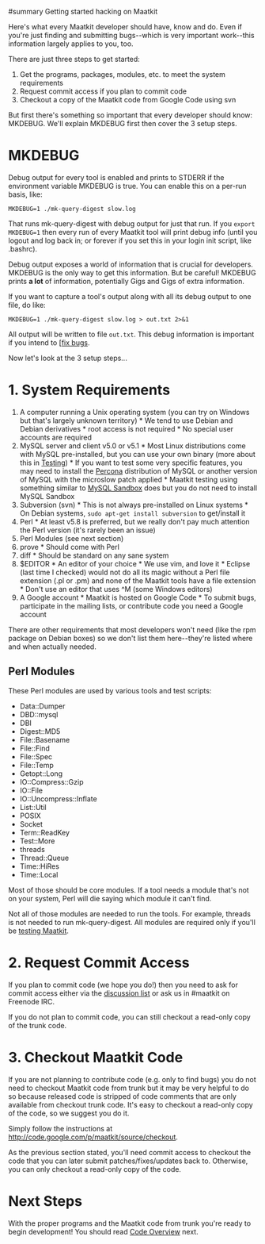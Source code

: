﻿#summary Getting started hacking on Maatkit

Here's what every Maatkit developer should have, know and do.  Even if you're just finding and submitting bugs--which is very important  work--this information largely applies to you, too.

There are just three steps to get started:

  1. Get the programs, packages, modules, etc. to meet the system requirements
  1. Request commit access if you plan to commit code
  1. Checkout a copy of the Maatkit code from Google Code using svn

But first there's something so important that every developer should know: MKDEBUG.  We'll explain MKDEBUG first then cover the 3 setup steps.

# MKDEBUG #

Debug output for every tool is enabled and prints to STDERR if the environment variable MKDEBUG is true.  You can enable this on a per-run basis, like:

```
MKDEBUG=1 ./mk-query-digest slow.log
```

That runs mk-query-digest with debug output for just that run.  If you `export MKDEBUG=1` then every run of every Maatkit tool will print debug info (until you logout and log back in; or forever if you set this in your login init script, like .bashrc).

Debug output exposes a world of information that is crucial for developers.  MKDEBUG is the only way to get this information.  But be careful!  MKDEBUG prints **a lot** of information, potentially Gigs and Gigs of extra information.

If you want to capture a tool's output along with all its debug output to one file, do like:

```
MKDEBUG=1 ./mk-query-digest slow.log > out.txt 2>&1
```

All output will be written to file `out.txt`.  This debug information is important if you intend to [[fix bugs](http://code.google.com/p/maatkit/wiki/FixingBugs).

Now let's look at the 3 setup steps...

# 1. System Requirements #

  1. A computer running a Unix operating system (you can try on Windows but that's largely unknown territory)
    * We tend to use Debian and Debian derivatives
    * root access is not required
    * No special user accounts are required
  1. MySQL server and client v5.0 or v5.1
    * Most Linux distributions come with MySQL pre-installed, but you can use your own binary (more about this in [Testing](http://code.google.com/p/maatkit/wiki/Testing))
    * If you want to test some very specific features, you may need to install the [Percona](http://www.percona.com/percona-lab.html) distribution of MySQL or another version of MySQL with the microslow patch applied
    * Maatkit testing using something similar to [MySQL Sandbox](https://launchpad.net/mysql-sandbox) does but you do not need to install MySQL Sandbox
  1. Subversion (svn)
    * This is not always pre-installed on Linux systems
    * On Debian systems, `sudo apt-get install subversion` to get/install it
  1. Perl
    * At least v5.8 is preferred, but we really don't pay much attention the Perl version (it's rarely been an issue)
  1. Perl Modules (see next section)
  1. prove
    * Should come with Perl
  1. diff
    * Should be standard on any sane system
  1. $EDITOR
    * An editor of your choice
    * We use vim, and love it
    * Eclipse (last time I checked) would not do all its magic without a Perl file extension (.pl or .pm) and none of the Maatkit tools have a file extension
    * Don't use an editor that uses ^M (some Windows editors)
  1. A Google account
    * Maatkit is hosted on Google Code
    * To submit bugs, participate in the mailing lists, or contribute code you need a Google account

There are other requirements that most developers won't need (like the rpm package on Debian boxes) so we don't list them here--they're listed where and when actually needed.

## Perl Modules ##

These Perl modules are used by various tools and test scripts:

  * Data::Dumper
  * DBD::mysql
  * DBI
  * Digest::MD5
  * File::Basename
  * File::Find
  * File::Spec
  * File::Temp
  * Getopt::Long
  * IO::Compress::Gzip
  * IO::File
  * IO::Uncompress::Inflate
  * List::Util
  * POSIX
  * Socket
  * Term::ReadKey
  * Test::More
  * threads
  * Thread::Queue
  * Time::HiRes
  * Time::Local

Most of those should be core modules.  If a tool needs a module that's not on your system, Perl will die saying which module it can't find.

Not all of those modules are needed to run the tools.  For example, threads is not needed to run mk-query-digest.  All modules are required only if you'll be [testing Maatkit](http://code.google.com/p/maatkit/wiki/Testing).

# 2. Request Commit Access #

If you plan to commit code (we hope you do!) then you need to ask for commit access either via the [discussion list](http://groups.google.com/group/maatkit-discuss) or ask us in #maatkit on Freenode IRC.

If you do not plan to commit code, you can still checkout a read-only copy of the trunk code.

# 3. Checkout Maatkit Code #

If you are not planning to contribute code (e.g. only to find bugs) you do not need to checkout Maatkit code from trunk but it may be very helpful to do so because released code is stripped of code comments that are only available from checkout trunk code.  It's easy to checkout a read-only copy of the code, so we suggest you do it.

Simply follow the instructions at http://code.google.com/p/maatkit/source/checkout.

As the previous section stated, you'll need commit access to checkout the code that you can later submit patches/fixes/updates back to.  Otherwise, you can only checkout a read-only copy of the code.

# Next Steps #

With the proper programs and the Maatkit code from trunk you're ready to begin development!  You should read [Code Overview](http://code.google.com/p/maatkit/wiki/CodeOverview) next.